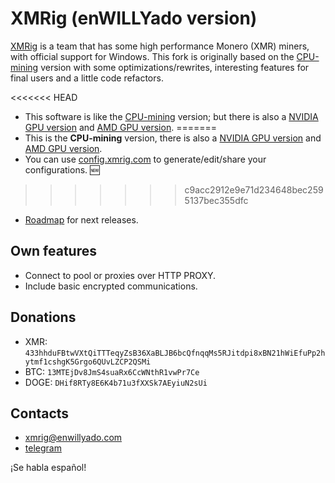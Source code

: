 # XMRig (enWILLYado version)
[XMRig](https://github.com/xmrig) is a team that has some high performance Monero (XMR) miners, with official support for Windows.
This fork is originally based on the [CPU-mining](https://github.com/xmrig/xmrig) version with some optimizations/rewrites, interesting features for final users and a little code refactors.

<<<<<<< HEAD
* This software is like the [CPU-mining](https://github.com/xmrig/xmrig) version; but there is also a [NVIDIA GPU version](https://github.com/xmrig/xmrig-nvidia) and [AMD GPU version]( https://github.com/xmrig/xmrig-amd).
=======
* This is the **CPU-mining** version, there is also a [NVIDIA GPU version](https://github.com/xmrig/xmrig-nvidia) and [AMD GPU version]( https://github.com/xmrig/xmrig-amd).
* You can use [config.xmrig.com](https://config.xmrig.com/) to generate/edit/share your configurations. :new:
>>>>>>> c9acc2912e9e71d234648bec2595137bec355dfc
* [Roadmap](https://github.com/xmrig/xmrig/issues/106) for next releases.

## Own features

* Connect to pool or proxies over HTTP PROXY.
* Include basic encrypted communications.

## Donations
* XMR: `433hhduFBtwVXtQiTTTeqyZsB36XaBLJB6bcQfnqqMs5RJitdpi8xBN21hWiEfuPp2hytmf1cshgK5Grgo6QUvLZCP2QSMi`
* BTC: `13MTEjDv8JmS4suaRx6CcWNthR1vwPr7Ce`
* DOGE: `DHif8RTy8E6K4b71u3fXXSk7AEyiuN2sUi`

## Contacts
* xmrig@enwillyado.com
* [telegram](https://telegram.me/enWILLYado)

¡Se habla español!
